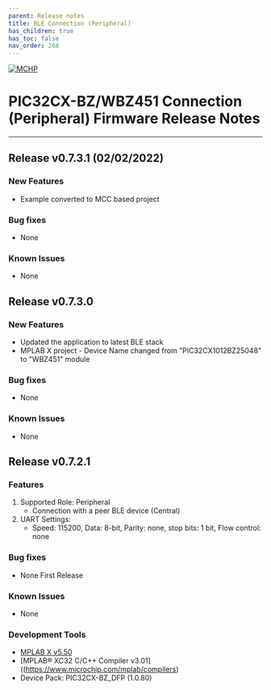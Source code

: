 ```yaml
---
parent: Release notes
title: BLE Connection (Peripheral)
has_children: true
has_toc: false
nav_order: 268
---
```


[![MCHP](https://www.microchip.com/ResourcePackages/Microchip/assets/dist/images/logo.png)](https://www.microchip.com)
# PIC32CX-BZ/WBZ451 Connection (Peripheral) Firmware Release Notes
____
## **Release v0.7.3.1** (02/02/2022)

### New Features
+ Example converted to MCC based project

### Bug fixes
- None

### Known Issues
- None

## Release v0.7.3.0

### New Features
+ Updated the application to latest BLE stack
+ MPLAB X project - Device Name changed from "PIC32CX1012BZ25048"  to "WBZ451" module

### Bug fixes
- None

### Known Issues
- None

## Release v0.7.2.1

### Features
1. Supported Role: Peripheral
   - Connection with a peer BLE device (Central)
2. UART Settings:
   - Speed: 115200, Data: 8-bit, Parity: none, stop bits: 1 bit, Flow control: none


### Bug fixes
- None First Release

### Known Issues
- None

### Development Tools
- [MPLAB X v5.50]((https://www.microchip.com/en-us/development-tools-tools-and-software/mplab-xc-compilers))
- [MPLAB® XC32 C/C++ Compiler v3.01]((https://www.microchip.com/mplab/compilers)
- Device Pack: PIC32CX-BZ_DFP (1.0.80)

